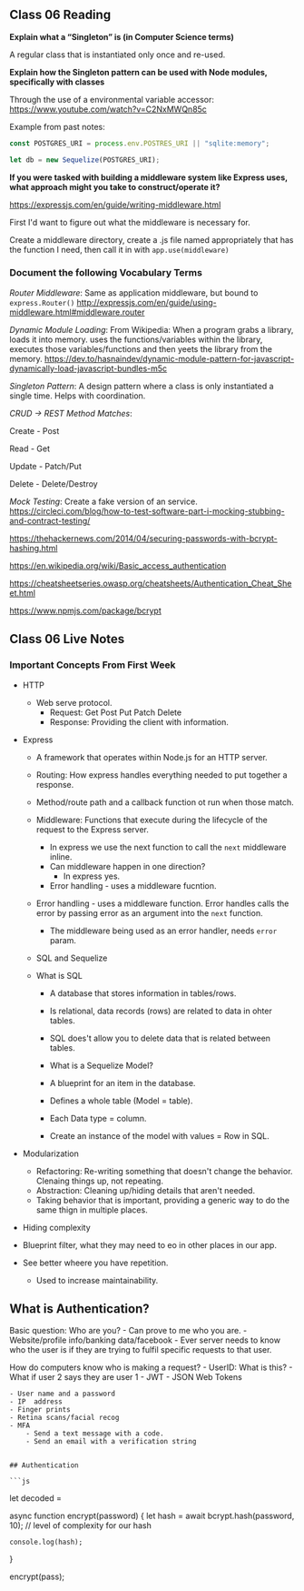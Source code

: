 ## Class 06 Reading

**Explain what a “Singleton” is (in Computer Science terms)**

A regular class that is instantiated only once and re-used.

**Explain how the Singleton pattern can be used with Node modules, specifically with classes**

Through the use of a environmental variable accessor: https://www.youtube.com/watch?v=C2NxMWQn85c

Example from past notes:

```js
const POSTGRES_URI = process.env.POSTRES_URI || "sqlite:memory";

let db = new Sequelize(POSTGRES_URI);
```

**If you were tasked with building a middleware system like Express uses, what approach might you take to construct/operate it?**

https://expressjs.com/en/guide/writing-middleware.html

First I'd want to figure out what the middleware is necessary for.

Create a middleware directory, create a .js file named appropriately that has the function I need, then call it in with `app.use(middleware)`

### Document the following Vocabulary Terms

_Router Middleware_: Same as application middleware, but bound to `express.Router()` http://expressjs.com/en/guide/using-middleware.html#middleware.router

_Dynamic Module Loading_: From Wikipedia: When a program grabs a library, loads it into memory. uses the functions/variables within the library, executes those variables/functions and then yeets the library from the memory. https://dev.to/hasnaindev/dynamic-module-pattern-for-javascript-dynamically-load-javascript-bundles-m5c

_Singleton Pattern_: A design pattern where a class is only instantiated a single time. Helps with coordination. 

_CRUD -> REST Method Matches_:

Create - Post

Read - Get

Update - Patch/Put

Delete - Delete/Destroy

_Mock Testing_: Create a fake version of an service. https://circleci.com/blog/how-to-test-software-part-i-mocking-stubbing-and-contract-testing/

https://thehackernews.com/2014/04/securing-passwords-with-bcrypt-hashing.html

https://en.wikipedia.org/wiki/Basic_access_authentication

https://cheatsheetseries.owasp.org/cheatsheets/Authentication_Cheat_Sheet.html

https://www.npmjs.com/package/bcrypt

## Class 06 Live Notes

### Important Concepts From First Week

- HTTP

  - Web serve protocol.
    - Request: Get Post Put Patch Delete
    - Response: Providing the client with information.

- Express

  - A framework that operates within Node.js for an HTTP server.
  - Routing: How express handles everything needed to put together a response.
  - Method/route path and a callback function ot run when those match.

  - Middleware: Functions that execute during the lifecycle of the request to the Express server.

    - In express we use the next function to call the `next` middleware inline.
    - Can middleware happen in one direction?
      - In express yes.
    - Error handling - uses a middleware fucntion.

  - Error handling - uses a middleware function. Error handles calls the error by passing error as an argument into the `next` function.
    - The middleware being used as an error handler, needs `error` param.
  - SQL and Sequelize
  - What is SQL

    - A database that stores information in tables/rows.
    - Is relational, data records (rows) are related to data in ohter tables.
    - SQL does't allow you to delete data that is related between tables.

    - What is a Sequelize Model?
    - A blueprint for an item in the database.
    - Defines a whole table (Model = table).
    - Each Data type = column.
    - Create an instance of the model with values = Row in SQL.

- Modularization
  - Refactoring: Re-writing something that doesn't change the behavior. Clenaing things up, not repeating.
  - Abstraction: Cleaning up/hiding details that aren't needed.
  - Taking behavior that is important, providing a generic way to do the same thign in multiple places.
- Hiding complexity
- Blueprint filter, what they may need to eo in other places in our app.
- See better wheere you have repetition.
  - Used to increase maintainability.

## What is Authentication?

Basic question: Who are you? - Can prove to me who you are. - Website/profile info/banking data/facebook - Ever server needs to know who the user is if they are trying to fulfil specific requests to that user.

How do computers know who is making a request? - UserID: What is this? - What if user 2 says they are user 1 - JWT - JSON Web Tokens

    - User name and a password
    - IP  address
    - Finger prints
    - Retina scans/facial recog
    - MFA
        - Send a text message with a code.
        - Send an email with a verification string


    ## Authentication

    ```js

let decoded =

async function encrypt(password) {
let hash = await bcrypt.hash(password, 10);
// level of complexity for our hash

    console.log(hash);

}

encrypt(pass);
```
